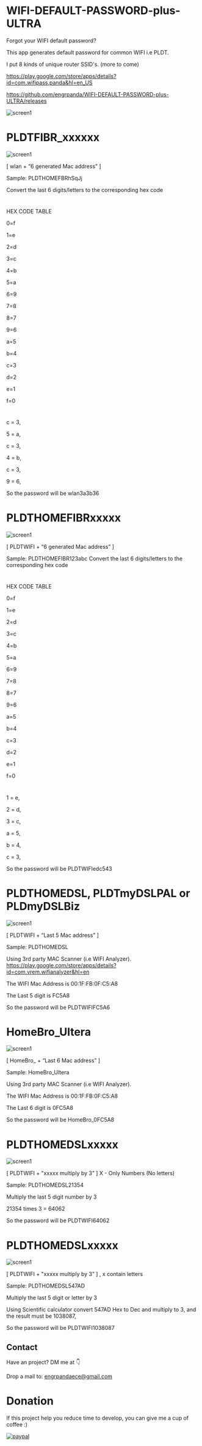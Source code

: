 # WIFI-DEFAULT-PASSWORD-plus-ULTRA

Forgot your WIFI default password?

This app generates default password for common WIFI i.e PLDT.

I put 8 kinds of unique router SSID's. (more to come)

https://play.google.com/store/apps/details?id=com.wifipass.panda&hl=en_US

https://github.com/engrpanda/WIFI-DEFAULT-PASSWORD-plus-ULTRA/releases

![screen1](https://github.com/engrpanda/WIFI-DEFAULT-PASSWORD-plus-ULTRA/blob/master/app%20ss/0.PNG)



#
# PLDTFIBR_xxxxxx


![screen1](https://github.com/engrpanda/WIFI-DEFAULT-PASSWORD-plus-ULTRA/blob/master/app%20ss/1.PNG)


[ wlan + “6 generated Mac address” ]

Sample: PLDTHOMEFBRhSqJj

Convert the last 6 digits/letters to the corresponding hex code


#
HEX CODE TABLE

0=f

1=e

2=d

3=c

4=b

5=a

6=9

7=8


8=7

9=6

a=5

b=4

c=3

d=2

e=1

f=0

# 

c = 3,

5 = a,

c = 3,

4 = b,

c = 3,

9 = 6,

So the password will be wlan3a3b36


#
# PLDTHOMEFIBRxxxxx


![screen1](https://github.com/engrpanda/WIFI-DEFAULT-PASSWORD-plus-ULTRA/blob/master/app%20ss/2.PNG)

[ PLDTWIFI + “6 generated Mac address” ]

Sample: PLDTHOMEFIBR123abc
Convert the last 6 digits/letters to the corresponding hex code


#
HEX CODE TABLE

0=f

1=e

2=d

3=c

4=b

5=a

6=9

7=8

8=7

9=6

a=5

b=4

c=3

d=2

e=1

f=0

#

1 = e,

2 = d,

3 = c,

a = 5,

b = 4,

c = 3,

So the password will be PLDTWIFIedc543

#
# PLDTHOMEDSL, PLDTmyDSLPAL or PLDmyDSLBiz


![screen1](https://github.com/engrpanda/WIFI-DEFAULT-PASSWORD-plus-ULTRA/blob/master/app%20ss/3.PNG)

[ PLDTWIFI + “Last 5 Mac address” ]

Sample: PLDTHOMEDSL

Using 3rd party MAC Scanner (i.e  WIFI Analyzer). https://play.google.com/store/apps/details?id=com.vrem.wifianalyzer&hl=en

The WIFI Mac Address is 00:1F:FB:0F:C5:A8

The Last 5 digit is FC5A8

So the password will be PLDTWIFIFC5A6

#
# HomeBro_Ultera


![screen1](https://github.com/engrpanda/WIFI-DEFAULT-PASSWORD-plus-ULTRA/blob/master/app%20ss/4.PNG)

[ HomeBro_ + “Last 6 Mac address” ]

Sample: HomeBro_Ultera

Using 3rd party MAC Scanner (i.e  WIFI Analyzer). 

 The WIFI Mac Address is 00:1F:FB:0F:C5:A8

The Last 6 digit is 0FC5A8

So the password will be HomeBro_0FC5A8

#
# PLDTHOMEDSLxxxxx


![screen1](https://github.com/engrpanda/WIFI-DEFAULT-PASSWORD-plus-ULTRA/blob/master/app%20ss/5.PNG)

[ PLDTWIFI + "xxxxx multiply by 3” ]   X - Only Numbers (No letters)

Sample: PLDTHOMEDSL21354

Multiply the last 5 digit number by 3

21354 times 3 = 64062

So the password will be PLDTWIFI64062


#
# PLDTHOMEDSLxxxxx
 

![screen1](https://github.com/engrpanda/WIFI-DEFAULT-PASSWORD-plus-ULTRA/blob/master/app%20ss/6.PNG)


[ PLDTWIFI + "xxxxx multiply by 3” ] , x contain letters

Sample: PLDTHOMEDSL547AD

Multiply the last 5 digit or letter by 3

Using Scientific calculator convert 547AD Hex to Dec and multiply to 3, and the result must be 1038087,

So the password will be PLDTWIFI1038087


## Contact
Have an project? DM me at 👇

Drop a mail to: engrpandaece@gmail.com

# Donation
If this project help you reduce time to develop, you can give me a cup of coffee :) 

[![paypal](https://www.paypalobjects.com/en_US/i/btn/btn_donateCC_LG.gif)](https://www.paypal.com/paypalme/engrpandaece)
